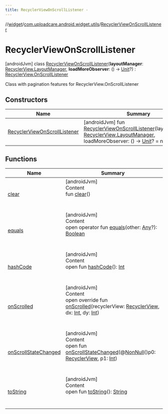 ```yaml
---
title: RecyclerViewOnScrollListener -
---
```

//[widget](../../index.md)/[com.uploadcare.android.widget.utils](../index.md)/[RecyclerViewOnScrollListener](index.md)



# RecyclerViewOnScrollListener  
 [androidJvm] class [RecyclerViewOnScrollListener](index.md)(**layoutManager**: [RecyclerView.LayoutManager](https://developer.android.com/reference/kotlin/androidx/recyclerview/widget/RecyclerView.LayoutManager.html), **loadMoreObserver**: () -> [Unit](https://kotlinlang.org/api/latest/jvm/stdlib/kotlin/-unit/index.html)?) : [RecyclerView.OnScrollListener](https://developer.android.com/reference/kotlin/androidx/recyclerview/widget/RecyclerView.OnScrollListener.html)

Class with pagination features for RecyclerView.OnScrollListener

   


## Constructors  
  
|  Name|  Summary| 
|---|---|
| <a name="com.uploadcare.android.widget.utils/RecyclerViewOnScrollListener/RecyclerViewOnScrollListener/#androidx.recyclerview.widget.RecyclerView.LayoutManager#kotlin.Function0[kotlin.Unit]?/PointingToDeclaration/"></a>[RecyclerViewOnScrollListener](-recycler-view-on-scroll-listener.md)| <a name="com.uploadcare.android.widget.utils/RecyclerViewOnScrollListener/RecyclerViewOnScrollListener/#androidx.recyclerview.widget.RecyclerView.LayoutManager#kotlin.Function0[kotlin.Unit]?/PointingToDeclaration/"></a> [androidJvm] fun [RecyclerViewOnScrollListener](-recycler-view-on-scroll-listener.md)(layoutManager: [RecyclerView.LayoutManager](https://developer.android.com/reference/kotlin/androidx/recyclerview/widget/RecyclerView.LayoutManager.html), loadMoreObserver: () -> [Unit](https://kotlinlang.org/api/latest/jvm/stdlib/kotlin/-unit/index.html)? = null)   <br>


## Functions  
  
|  Name|  Summary| 
|---|---|
| <a name="com.uploadcare.android.widget.utils/RecyclerViewOnScrollListener/clear/#/PointingToDeclaration/"></a>[clear](clear.md)| <a name="com.uploadcare.android.widget.utils/RecyclerViewOnScrollListener/clear/#/PointingToDeclaration/"></a>[androidJvm]  <br>Content  <br>fun [clear](clear.md)()  <br><br><br>
| <a name="kotlin/Any/equals/#kotlin.Any?/PointingToDeclaration/"></a>[equals](../../com.uploadcare.android.widget.worker/-uploadcare-work-manager-initializer/index.md#%5Bkotlin%2FAny%2Fequals%2F%23kotlin.Any%3F%2FPointingToDeclaration%2F%5D%2FFunctions%2F814613827)| <a name="kotlin/Any/equals/#kotlin.Any?/PointingToDeclaration/"></a>[androidJvm]  <br>Content  <br>open operator fun [equals](../../com.uploadcare.android.widget.worker/-uploadcare-work-manager-initializer/index.md#%5Bkotlin%2FAny%2Fequals%2F%23kotlin.Any%3F%2FPointingToDeclaration%2F%5D%2FFunctions%2F814613827)(other: [Any](https://kotlinlang.org/api/latest/jvm/stdlib/kotlin/-any/index.html)?): [Boolean](https://kotlinlang.org/api/latest/jvm/stdlib/kotlin/-boolean/index.html)  <br><br><br>
| <a name="kotlin/Any/hashCode/#/PointingToDeclaration/"></a>[hashCode](../../com.uploadcare.android.widget.worker/-uploadcare-work-manager-initializer/index.md#%5Bkotlin%2FAny%2FhashCode%2F%23%2FPointingToDeclaration%2F%5D%2FFunctions%2F814613827)| <a name="kotlin/Any/hashCode/#/PointingToDeclaration/"></a>[androidJvm]  <br>Content  <br>open fun [hashCode](../../com.uploadcare.android.widget.worker/-uploadcare-work-manager-initializer/index.md#%5Bkotlin%2FAny%2FhashCode%2F%23%2FPointingToDeclaration%2F%5D%2FFunctions%2F814613827)(): [Int](https://kotlinlang.org/api/latest/jvm/stdlib/kotlin/-int/index.html)  <br><br><br>
| <a name="com.uploadcare.android.widget.utils/RecyclerViewOnScrollListener/onScrolled/#androidx.recyclerview.widget.RecyclerView#kotlin.Int#kotlin.Int/PointingToDeclaration/"></a>[onScrolled](on-scrolled.md)| <a name="com.uploadcare.android.widget.utils/RecyclerViewOnScrollListener/onScrolled/#androidx.recyclerview.widget.RecyclerView#kotlin.Int#kotlin.Int/PointingToDeclaration/"></a>[androidJvm]  <br>Content  <br>open override fun [onScrolled](on-scrolled.md)(recyclerView: [RecyclerView](https://developer.android.com/reference/kotlin/androidx/recyclerview/widget/RecyclerView.html), dx: [Int](https://kotlinlang.org/api/latest/jvm/stdlib/kotlin/-int/index.html), dy: [Int](https://kotlinlang.org/api/latest/jvm/stdlib/kotlin/-int/index.html))  <br><br><br>
| <a name="androidx.recyclerview.widget/RecyclerView.OnScrollListener/onScrollStateChanged/#androidx.recyclerview.widget.RecyclerView#kotlin.Int/PointingToDeclaration/"></a>[onScrollStateChanged](index.md#%5Bandroidx.recyclerview.widget%2FRecyclerView.OnScrollListener%2FonScrollStateChanged%2F%23androidx.recyclerview.widget.RecyclerView%23kotlin.Int%2FPointingToDeclaration%2F%5D%2FFunctions%2F814613827)| <a name="androidx.recyclerview.widget/RecyclerView.OnScrollListener/onScrollStateChanged/#androidx.recyclerview.widget.RecyclerView#kotlin.Int/PointingToDeclaration/"></a>[androidJvm]  <br>Content  <br>open fun [onScrollStateChanged](index.md#%5Bandroidx.recyclerview.widget%2FRecyclerView.OnScrollListener%2FonScrollStateChanged%2F%23androidx.recyclerview.widget.RecyclerView%23kotlin.Int%2FPointingToDeclaration%2F%5D%2FFunctions%2F814613827)(@[NonNull](https://developer.android.com/reference/kotlin/androidx/annotation/NonNull.html)()p0: [RecyclerView](https://developer.android.com/reference/kotlin/androidx/recyclerview/widget/RecyclerView.html), p1: [Int](https://kotlinlang.org/api/latest/jvm/stdlib/kotlin/-int/index.html))  <br><br><br>
| <a name="kotlin/Any/toString/#/PointingToDeclaration/"></a>[toString](../../com.uploadcare.android.widget.worker/-uploadcare-work-manager-initializer/index.md#%5Bkotlin%2FAny%2FtoString%2F%23%2FPointingToDeclaration%2F%5D%2FFunctions%2F814613827)| <a name="kotlin/Any/toString/#/PointingToDeclaration/"></a>[androidJvm]  <br>Content  <br>open fun [toString](../../com.uploadcare.android.widget.worker/-uploadcare-work-manager-initializer/index.md#%5Bkotlin%2FAny%2FtoString%2F%23%2FPointingToDeclaration%2F%5D%2FFunctions%2F814613827)(): [String](https://kotlinlang.org/api/latest/jvm/stdlib/kotlin/-string/index.html)  <br><br><br>

